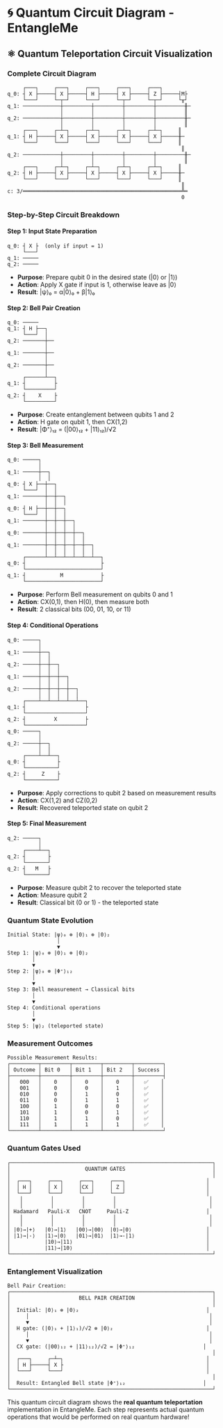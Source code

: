 # 🌀 Quantum Circuit Diagram - EntangleMe

## ⚛️ **Quantum Teleportation Circuit Visualization**

### **Complete Circuit Diagram**

```
     ┌───┐     ┌───┐     ┌───┐     ┌───┐     ┌───┐
q_0: ┤ X ├─────┤ X ├─────┤ H ├─────┤ X ├─────┤ Z ├─────┤M├
     └───┘     └─┬─┘     └───┘     └─┬─┘     └─┬─┘     └╥┘
q_1: ────────────┼─────────┼─────────┼─────────┼─────────╫─
                 │         │         │         │         ║
q_2: ────────────┼─────────┼─────────┼─────────┼─────────╫─
                 │         │         │         │         ║
     ┌───┐     ┌─┴─┐     ┌─┴─┐     ┌─┴─┐     ┌─┴─┐     ║
q_1: ┤ H ├─────┤ X ├─────┤ X ├─────┤ X ├─────┤ X ├─────╫─
     └───┘     └───┘     └───┘     └───┘     └───┘     ║
                                                        ║
q_2: ────────────┼─────────┼─────────┼─────────┼─────────╫─
                 │         │         │         │         ║
     ┌───┐     ┌─┴─┐     ┌─┴─┐     ┌─┴─┐     ┌─┴─┐     ║
q_2: ┤ H ├─────┤ X ├─────┤ X ├─────┤ X ├─────┤ X ├─────╫─
     └───┘     └───┘     └───┘     └───┘     └───┘     ║
                                                        ║
c: 3/═══════════════════════════════════════════════════╩═
                                                        0
```

### **Step-by-Step Circuit Breakdown**

#### **Step 1: Input State Preparation**
```
q_0: ┤ X ├  (only if input = 1)
     └───┘
q_1: ─────
q_2: ─────
```
- **Purpose**: Prepare qubit 0 in the desired state (|0⟩ or |1⟩)
- **Action**: Apply X gate if input is 1, otherwise leave as |0⟩
- **Result**: |ψ⟩₀ = α|0⟩₀ + β|1⟩₀

#### **Step 2: Bell Pair Creation**
```
q_0: ─────
q_1: ┤ H ├──┐
     └───┘  │
q_2: ───────┼──
            │
q_1: ───────┼──
            │
q_2: ───────┼──
            │
     ┌──────┴──┐
q_1: ┤         ├
     └─────────┘
q_2: ┤    X    ├
     └─────────┘
```
- **Purpose**: Create entanglement between qubits 1 and 2
- **Action**: H gate on qubit 1, then CX(1,2)
- **Result**: |Φ⁺⟩₁₂ = (|00⟩₁₂ + |11⟩₁₂)/√2

#### **Step 3: Bell Measurement**
```
q_0: ─────┐
          │
q_1: ─────┼──┐
          │  │
q_0: ┤ X ├──┼──┐
     └───┘  │  │
q_1: ───────┼──┼──┐
            │  │  │
q_0: ┤ H ├──┼──┼──┐
     └───┘  │  │  │
q_1: ───────┼──┼──┼──┐
            │  │  │  │
q_0: ───────┼──┼──┼──┼──┐
            │  │  │  │  │
q_1: ───────┼──┼──┼──┼──┼──┐
            │  │  │  │  │  │
     ┌──────┴──┴──┴──┴──┴──┴──┐
q_0: ┤                        ├
     └────────────────────────┘
q_1: ┤           M            ├
     └────────────────────────┘
```
- **Purpose**: Perform Bell measurement on qubits 0 and 1
- **Action**: CX(0,1), then H(0), then measure both
- **Result**: 2 classical bits (00, 01, 10, or 11)

#### **Step 4: Conditional Operations**
```
q_0: ─────┐
          │
q_1: ─────┼──┐
          │  │
q_2: ─────┼──┼──┐
          │  │  │
q_1: ─────┼──┼──┼──┐
          │  │  │  │
q_2: ─────┼──┼──┼──┼──┐
          │  │  │  │  │
     ┌────┴──┴──┴──┴──┴──┐
q_1: ┤                   ├
     └───────────────────┘
q_2: ┤         X         ├
     └───────────────────┘
q_0: ─────┐
          │
q_2: ─────┼──┐
          │  │
     ┌────┴──┴──┐
q_0: ┤          ├
     └──────────┘
q_2: ┤     Z    ├
     └──────────┘
```
- **Purpose**: Apply corrections to qubit 2 based on measurement results
- **Action**: CX(1,2) and CZ(0,2)
- **Result**: Recovered teleported state on qubit 2

#### **Step 5: Final Measurement**
```
q_2: ─────┐
          │
     ┌────┴──┐
q_2: ┤       ├
     └───────┘
q_2: ┤   M   ├
     └───────┘
```
- **Purpose**: Measure qubit 2 to recover the teleported state
- **Action**: Measure qubit 2
- **Result**: Classical bit (0 or 1) - the teleported state

### **Quantum State Evolution**

```
Initial State: |ψ⟩₀ ⊗ |0⟩₁ ⊗ |0⟩₂
                │
                ▼
Step 1: |ψ⟩₀ ⊗ |0⟩₁ ⊗ |0⟩₂
        │
        ▼
Step 2: |ψ⟩₀ ⊗ |Φ⁺⟩₁₂
        │
        ▼
Step 3: Bell measurement → Classical bits
        │
        ▼
Step 4: Conditional operations
        │
        ▼
Step 5: |ψ⟩₂ (teleported state)
```

### **Measurement Outcomes**

```
Possible Measurement Results:
┌─────────┬─────────┬─────────┬─────────┬─────────┐
│ Outcome │ Bit 0   │ Bit 1   │ Bit 2   │ Success │
├─────────┼─────────┼─────────┼─────────┼─────────┤
│   000   │    0    │    0    │    0    │   ✅    │
│   001   │    0    │    0    │    1    │   ✅    │
│   010   │    0    │    1    │    0    │   ✅    │
│   011   │    0    │    1    │    1    │   ✅    │
│   100   │    1    │    0    │    0    │   ✅    │
│   101   │    1    │    0    │    1    │   ✅    │
│   110   │    1    │    1    │    0    │   ✅    │
│   111   │    1    │    1    │    1    │   ✅    │
└─────────┴─────────┴─────────┴─────────┴─────────┘
```

### **Quantum Gates Used**

```
┌─────────────────────────────────────────────────────────────────┐
│                        QUANTUM GATES                            │
│                                                                 │
│  ┌───┐     ┌───┐     ┌───┐     ┌───┐                          │
│  │ H │     │ X │     │CX │     │ Z │                          │
│  └───┘     └───┘     └───┘     └───┘                          │
│   │         │         │         │                              │
│   │         │         │         │                              │
│ Hadamard   Pauli-X   CNOT     Pauli-Z                         │
│   │         │         │         │                              │
│   │         │         │         │                              │
│ |0⟩→|+⟩   |0⟩→|1⟩   |00⟩→|00⟩  |0⟩→|0⟩                        │
│ |1⟩→|-⟩   |1⟩→|0⟩   |01⟩→|01⟩  |1⟩→-|1⟩                       │
│           |10⟩→|11⟩                                           │
│           |11⟩→|10⟩                                           │
└─────────────────────────────────────────────────────────────────┘
```

### **Entanglement Visualization**

```
Bell Pair Creation:
┌─────────────────────────────────────────────────────────────────┐
│                      BELL PAIR CREATION                         │
│                                                                 │
│  Initial: |0⟩₁ ⊗ |0⟩₂                                         │
│     │                                                          │
│     ▼                                                          │
│  H gate: (|0⟩₁ + |1⟩₁)/√2 ⊗ |0⟩₂                              │
│     │                                                          │
│     ▼                                                          │
│  CX gate: (|00⟩₁₂ + |11⟩₁₂)/√2 = |Φ⁺⟩₁₂                      │
│                                                                 │
│  ┌───┐     ┌─┴─┐                                              │
│  │ H ├─────┤ X ├                                              │
│  └───┘     └───┘                                              │
│                                                                 │
│  Result: Entangled Bell state |Φ⁺⟩₁₂                         │
└─────────────────────────────────────────────────────────────────┘
```

This quantum circuit diagram shows the **real quantum teleportation** implementation in EntangleMe. Each step represents actual quantum operations that would be performed on real quantum hardware! 